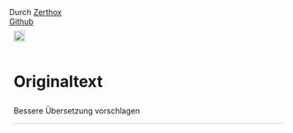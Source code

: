 <!DOCTYPE html>
<!-- saved from url=(0038)https://zerthox.github.io/ClearVision/ -->
<html lang="de" class="translated-ltr"><head><meta http-equiv="Content-Type" content="text/html; charset=UTF-8">
	    
<title>Klare Sicht</title>
<meta name="description" content="ClearVision is an automatically updating, easily customizable theme for Discord.">
<meta name="author" content="Zerthox">
<meta name="viewport" content="initial-scale=1, minimum-scale=1">
<link href="./Klare Sicht_files/css" rel="stylesheet" type="text/css">
<link rel="stylesheet" href="./Klare Sicht_files/normalize.css">
<link rel="stylesheet" href="./Klare Sicht_files/main.css">
<script type="text/javascript" src="./Klare Sicht_files/jquery.min.js.Download"></script>

<script type="text/javascript" src="./Klare Sicht_files/switch.js.Download"></script><style id="switchjs-style">
    [switch-page] {
        -webkit-transition: opacity 0.3s ease-in-out;
        -moz-transition: opacity 0.3s ease-in-out;
        -ms-transition: opacity 0.3s ease-in-out;
        -o-transition: opacity 0.3s ease-in-out;
        transition: opacity 0.3s ease-in-out;
        opacity: 0;
    }
    [switch-page][switch-visible] {
        opacity: 1;
    }
    [switch-page]:not([switch-visible]):not([switch-out]) {
        position: absolute;
        pointer-events: none;
    }
    [switch-ref] {
        cursor: pointer;
    }</style>

	<link type="text/css" rel="stylesheet" charset="UTF-8" href="./Klare Sicht_files/translateelement.css"></head>
  	<body>
	    <div class="site-body">
			<div class="container">
				<div class="side-bar">
    <div class="header"><font style="vertical-align: inherit;"><font style="vertical-align: inherit;">Klare Sicht</font></font></div>
    <div class="category">
        <div class="item" switch-ref="home" switch-selected=""><font style="vertical-align: inherit;"><font style="vertical-align: inherit;">Zuhause</font></font></div>
        <div class="item" switch-ref="v5"><font style="vertical-align: inherit;"><font style="vertical-align: inherit;">V5</font></font></div>
        <div class="item" switch-ref="v6"><font style="vertical-align: inherit;"><font style="vertical-align: inherit;">V6</font></font></div>
    </div>
    <div class="header"><font style="vertical-align: inherit;"><font style="vertical-align: inherit;">Wiki</font></font></div>
    <div class="category">
        <div class="item" switch-ref="installation"><font style="vertical-align: inherit;"><font style="vertical-align: inherit;">Installation</font></font></div>
    </div>
    <div class="header"><font style="vertical-align: inherit;"><font style="vertical-align: inherit;">Voreinstellungen</font></font></div>
    <div class="category">
        <div class="item" switch-ref="official-presets"><font style="vertical-align: inherit;"><font style="vertical-align: inherit;">Offiziell</font></font></div>
        <div class="item" switch-ref="community-presets"><font style="vertical-align: inherit;"><font style="vertical-align: inherit;">Gemeinschaft</font></font></div>
        <div class="item" switch-ref="generator"><font style="vertical-align: inherit;"><font style="vertical-align: inherit;">Generator</font></font></div>
    </div>
</div>
<div class="scroller">
    <div class="content" switch-root="home">
        <div switch-page="home" switch-visible="">
            <div class="title"><font style="vertical-align: inherit;"><font style="vertical-align: inherit;">Klare Sicht</font></font></div>
            <p><font style="vertical-align: inherit;"><font style="vertical-align: inherit;">
                ClearVision ist ein automatisch aktualisierendes, leicht anpassbares Theme für Discord.
            </font></font></p>
            <p><font style="vertical-align: inherit;"><font style="vertical-align: inherit;">
                ClearVision wurde für die Verwendung mit </font></font><a href="https://betterdiscord.net/"><font style="vertical-align: inherit;"><font style="vertical-align: inherit;">BetterDiscord entwickelt</font></font></a><font style="vertical-align: inherit;"><font style="vertical-align: inherit;"> .
            </font></font></p>
            <p><font style="vertical-align: inherit;"><font style="vertical-align: inherit;">
                Nehmen Sie für Update-Benachrichtigungen und </font></font><a href="https://github.com/Zerthox/ClearVision"><font style="vertical-align: inherit;"><font style="vertical-align: inherit;">Themenunterstützung</font></font></a><font style="vertical-align: inherit;"><font style="vertical-align: inherit;"> am </font><a href="https://github.com/Zerthox/ClearVision"><font style="vertical-align: inherit;">ClearVision Discord-Server teil</font></a><font style="vertical-align: inherit;"> .
            </font></font></p>
            <p><font style="vertical-align: inherit;"><font style="vertical-align: inherit;">
                Wenn Sie etwas beitragen möchten, besuchen Sie das </font></font><a href="https://github.com/Zerthox/ClearVision"><font style="vertical-align: inherit;"><font style="vertical-align: inherit;">Github Repository</font></font></a><font style="vertical-align: inherit;"><font style="vertical-align: inherit;"> .
            </font></font></p>
        </div>
        <div switch-page="v5">
            <div class="title"><font style="vertical-align: inherit;"><font style="vertical-align: inherit;">ClearVision v5</font></font></div>
            <p><font style="vertical-align: inherit;"><font style="vertical-align: inherit;">
                Dies ist die Theme-Version von ClearVision für </font></font><a href="https://betterdiscord.net/"><font style="vertical-align: inherit;"><font style="vertical-align: inherit;">BetterDiscord</font></font></a><font style="vertical-align: inherit;"><font style="vertical-align: inherit;"> .
            </font></font></p>
            <p><font style="vertical-align: inherit;"><font style="vertical-align: inherit;">
                Wenn du das originale Theme herunterladen möchtest, </font></font><a href="https://github.com/Zerthox/ClearVision/releases"><font style="vertical-align: inherit;"><font style="vertical-align: inherit;">gehe</font></font></a><font style="vertical-align: inherit;"><font style="vertical-align: inherit;"> zu den </font><a href="https://github.com/Zerthox/ClearVision/releases"><font style="vertical-align: inherit;">Github Releases</font></a><font style="vertical-align: inherit;"> und lade das Theme deiner Wahl herunter. </font><font style="vertical-align: inherit;">Installationsanleitungen finden Sie im </font></font><a href="https://github.com/Zerthox/ClearVision/wiki"><font style="vertical-align: inherit;"><font style="vertical-align: inherit;">ClearVision Wiki</font></font></a><font style="vertical-align: inherit;"><font style="vertical-align: inherit;"> .
            </font></font></p>
        </div>
        <div switch-page="v6">
            <div class="title"><font style="vertical-align: inherit;"><font style="vertical-align: inherit;">ClearVision v6</font></font></div>
            <p><font style="vertical-align: inherit;"><font style="vertical-align: inherit;">
                Dieses Projekt ist derzeit noch in Arbeit. </font><font style="vertical-align: inherit;">Ziel ist es, ClearVision als noch benutzerfreundlicheres und benutzerfreundlicheres JavaScript-basiertes Theme zu überarbeiten.
            </font></font></p>
            <p><font style="vertical-align: inherit;"><font style="vertical-align: inherit;">
                Die endgültige Version wird als </font></font><a href="https://betterdiscord.net/"><font style="vertical-align: inherit;"><font style="vertical-align: inherit;">BetterDiscord</font></font></a><font style="vertical-align: inherit;"><font style="vertical-align: inherit;"> Plugin </font><font style="vertical-align: inherit;">verfügbar sein </font><font style="vertical-align: inherit;">, aber Sie können es auch unabhängig ausführen.
            </font></font></p>
            <p><font style="vertical-align: inherit;"><font style="vertical-align: inherit;">
                Die Teilnahme am Entwicklungsprozess ist derzeit auf Mitwirkende, Spender und Tester beschränkt.
            </font></font></p>
            <p><font style="vertical-align: inherit;"><font style="vertical-align: inherit;">
                Wenn Sie zukünftig teilnehmen möchten, müssen Sie sich beim </font></font><a href="https://discord.me/clearvision"><font style="vertical-align: inherit;"><font style="vertical-align: inherit;">ClearVision Discord-Server anmelden</font></font></a><font style="vertical-align: inherit;"><font style="vertical-align: inherit;"> .
            </font></font></p>
        </div>
        <div switch-page="installation">
                <div class="title"><font style="vertical-align: inherit;"><font style="vertical-align: inherit;">Installationsanleitung</font></font></div>
                <div class="header"><font style="vertical-align: inherit;"><font style="vertical-align: inherit;">1. BetterDiscord installieren</font></font></div>
                <p><font style="vertical-align: inherit;"><font style="vertical-align: inherit;">
                    Die Installation unterscheidet sich je nach Betriebssystem.
                </font></font></p>
                <p><font style="vertical-align: inherit;"><font style="vertical-align: inherit;">
                    Besuchen Sie </font></font><a href="https://betterdiscord.net/"><font style="vertical-align: inherit;"><font style="vertical-align: inherit;">BetterDiscord.net</font></font></a><font style="vertical-align: inherit;"><font style="vertical-align: inherit;"> und lesen Sie das </font></font><a href="https://github.com/Jiiks/BetterDiscordApp/wiki"><font style="vertical-align: inherit;"><font style="vertical-align: inherit;">BetterDiscord Wiki,</font></font></a><font style="vertical-align: inherit;"><font style="vertical-align: inherit;"> um Anweisungen zur Installation zu erhalten.
                </font></font></p>
                <p><font style="vertical-align: inherit;"><font style="vertical-align: inherit;">
                    Wenn Sie Fragen haben, treten Sie dem </font></font><a href="https://discord.gg/0Tmfo5ZbORCRqbAd"><font style="vertical-align: inherit;"><font style="vertical-align: inherit;">BetterDiscord Discord-Server bei</font></font></a><font style="vertical-align: inherit;"><font style="vertical-align: inherit;"> .
                </font></font></p>
                <div class="header"><font style="vertical-align: inherit;"><font style="vertical-align: inherit;">2. Das Theme herunterladen</font></font></div>
                <p><font style="vertical-align: inherit;"><font style="vertical-align: inherit;">
                    Zum </font></font><a href="https://github.com/Zerthox/ClearVision/releases"><font style="vertical-align: inherit;"><font style="vertical-align: inherit;">neuesten Github-Release</font></font></a><font style="vertical-align: inherit;"><font style="vertical-align: inherit;"> und laden Sie das Thema Ihrer Wahl herunter.
                </font></font></p>
                <div class="header"><font style="vertical-align: inherit;"><font style="vertical-align: inherit;">3. Das Theme installieren</font></font></div>
                <p><font style="vertical-align: inherit;"><font style="vertical-align: inherit;">
                        Verschieben Sie die Designdatei in Ihren BetterDiscord-Designordner:
                </font></font></p>
                <div class="codeblock"><b><font style="vertical-align: inherit;"><font style="vertical-align: inherit;">Windows:</font></font></b><font style="vertical-align: inherit;"><font style="vertical-align: inherit;"> % appdata% \ betterdiscord \ themes \
                     </font></font><b><font style="vertical-align: inherit;"><font style="vertical-align: inherit;">Mac:</font></font></b><font style="vertical-align: inherit;"><font style="vertical-align: inherit;"> ~ / Library / Einstellungen / BetterDiscord / themes
                </font></font></div>
                <p><font style="vertical-align: inherit;"><font style="vertical-align: inherit;">
                    Wenn Sie keine Ahnung haben, wie Sie das entsprechende Verzeichnis öffnen:
                </font></font></p>
                <div class="list ordered">
                    <div><font style="vertical-align: inherit;"><font style="vertical-align: inherit;">Offene Uneinigkeit</font></font></div>
                    <div><font style="vertical-align: inherit;"><font style="vertical-align: inherit;">Öffnen Sie Ihre Benutzereinstellungen</font></font></div>
                    <div><font style="vertical-align: inherit;"><font style="vertical-align: inherit;">Wechseln Sie zur Registerkarte BetterDiscord</font></font></div>
                    <div><font style="vertical-align: inherit;"><font style="vertical-align: inherit;">Gehe zum Tab "Themen"</font></font></div>
                    <div><font style="vertical-align: inherit;"><font style="vertical-align: inherit;">Klicken Sie auf die </font></font><code class="inline">Open Theme Folder</code><font style="vertical-align: inherit;"><font style="vertical-align: inherit;">Schaltfläche</font></font></div>
                </div>
                <div class="header"><font style="vertical-align: inherit;"><font style="vertical-align: inherit;">4. Aktivieren des Designs</font></font></div>
                <p><font style="vertical-align: inherit;"><font style="vertical-align: inherit;">Stellen Sie sicher, dass die Themendatei im richtigen Ordner gespeichert ist und die Dateierweiterung ist </font></font><code class="inline">.theme.css</code><br>
                    <i><font style="vertical-align: inherit;"><font style="vertical-align: inherit;">(Wenn Sie nicht "Dateierweiterungen anzeigen" aktiviert haben, wird nur angezeigt </font></font><code class="inline">.theme</code><font style="vertical-align: inherit;"><font style="vertical-align: inherit;">)</font></font></i>
                </p>
                <p><font style="vertical-align: inherit;"><font style="vertical-align: inherit;">
                    Geh jetzt zurück zu Discord und starte es neu. </font></font><br>
                    <i><font style="vertical-align: inherit;"><font style="vertical-align: inherit;">(Statt das Programm neu zu starten, können Sie mit Strg + R neu laden)</font></font></i>
                </p>
                <p><font style="vertical-align: inherit;"><font style="vertical-align: inherit;">
                    Wechseln Sie zum Tab "Themen" und aktivieren Sie das Kontrollkästchen neben dem gerade installierten Theme!
                </font></font></p>
            </div>
        <div switch-page="official-presets">
            <div class="title"><font style="vertical-align: inherit;"><font style="vertical-align: inherit;">Offizielle Voreinstellungen</font></font></div>
            <i><font style="vertical-align: inherit;"><font style="vertical-align: inherit;">Demnächst...</font></font></i>
        </div>
        <div switch-page="community-presets">
            <div class="title"><font style="vertical-align: inherit;"><font style="vertical-align: inherit;">Community-Voreinstellungen</font></font></div>
            <i><font style="vertical-align: inherit;"><font style="vertical-align: inherit;">Demnächst...</font></font></i>
        </div>
        <div switch-page="generator">
            <div class="title"><font style="vertical-align: inherit;"><font style="vertical-align: inherit;">Voreingestellter Generator</font></font></div>
            <i><font style="vertical-align: inherit;"><font style="vertical-align: inherit;">Demnächst...</font></font></i>
        </div>
    </div>
</div>
			</div>
			<noscript>
				<div class="warning">
					<div class="title">This page requires JavaScript to work properly</div>
					<div class="text">
						Please enable JavaScript. We won't do anything bad, we promise.<br>
						If you don't trust us, check the <a href="https://github.com/Zerthox/ClearVision">source code</a>.
					</div>
				</div>
				<style>
					.container {
						display: none !important;
					}
				</style>
			</noscript>
		</div>
	    <div class="site-footer">
	<div class="left">
		<span><font style="vertical-align: inherit;"><font style="vertical-align: inherit;">Durch </font></font><a href="https://github.com/Zerthox"><font style="vertical-align: inherit;"><font style="vertical-align: inherit;">Zerthox</font></font></a></span>
	</div>
	<div class="right">
		<a href="https://github.com/Zerthox/ClearVision"><font style="vertical-align: inherit;"><font style="vertical-align: inherit;">Github</font></font></a>
	</div>
</div><div id="goog-gt-tt" class="skiptranslate" dir="ltr"><div style="padding: 8px;"><div><div class="logo"><img src="./Klare Sicht_files/translate_24dp.png" width="20" height="20" alt="Google Google Übersetzer"></div></div></div><div class="top" style="padding: 8px; float: left; width: 100%;"><h1 class="title gray">Originaltext</h1></div><div class="middle" style="padding: 8px;"><div class="original-text"></div></div><div class="bottom" style="padding: 8px;"><div class="activity-links"><span class="activity-link">Bessere Übersetzung vorschlagen</span><span class="activity-link"></span></div><div class="started-activity-container"><hr style="color: #CCC; background-color: #CCC; height: 1px; border: none;"><div class="activity-root"></div></div></div><div class="status-message" style="display: none;"></div></div>
	
<div class="goog-te-spinner-pos"><div class="goog-te-spinner-animation"><svg xmlns="http://www.w3.org/2000/svg" class="goog-te-spinner" width="96px" height="96px" viewBox="0 0 66 66"><circle class="goog-te-spinner-path" fill="none" stroke-width="6" stroke-linecap="round" cx="33" cy="33" r="30"></circle></svg></div></div></body></html>
